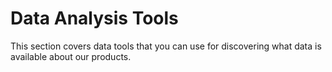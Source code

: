 # Data Analysis Tools

This section covers data tools that you can use for discovering what data is available about our products.
